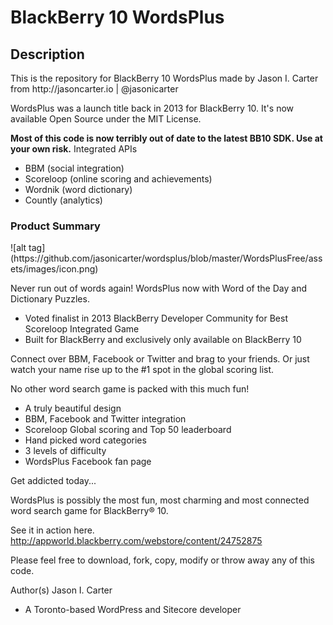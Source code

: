<h1>BlackBerry 10 WordsPlus</h1>

<h2>Description</h2>
This is the repository for BlackBerry 10 WordsPlus made by Jason I. Carter
from http://jasoncarter.io | @jasonicarter

WordsPlus was a launch title back in 2013 for BlackBerry 10. 
It's now available Open Source under the MIT License.

**Most of this code is now terribly out of date to the latest BB10 SDK. Use at your own risk.**
Integrated APIs
- BBM (social integration)
- Scoreloop (online scoring and achievements)
- Wordnik (word dictionary)
- Countly (analytics)


<h3>Product Summary</h3>
![alt tag](https://github.com/jasonicarter/wordsplus/blob/master/WordsPlusFree/assets/images/icon.png)

Never run out of words again!
WordsPlus now with Word of the Day and Dictionary Puzzles. 

- Voted finalist in 2013 BlackBerry Developer Community for Best Scoreloop Integrated Game
- Built for BlackBerry and exclusively only available on BlackBerry 10

Connect over BBM, Facebook or Twitter and brag to your friends. Or just watch your name rise up to the #1 spot in the global scoring list.

No other word search game is packed with this much fun!
- A truly beautiful design
- BBM, Facebook and Twitter integration
- Scoreloop Global scoring and Top 50 leaderboard
- Hand picked word categories
- 3 levels of difficulty
- WordsPlus Facebook fan page

Get addicted today...

WordsPlus is possibly the most fun, most charming and most connected word search game for BlackBerry® 10.

See it in action here.
http://appworld.blackberry.com/webstore/content/24752875



Please feel free to download, fork, copy, modify or throw away any of this code.

Author(s)
Jason I. Carter
- A Toronto-based WordPress and Sitecore developer
   
